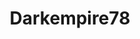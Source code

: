---
title: Darkempire78
github: https://github.com/Darkempire78
mode: dark
transition: 3s
archetype:
  - Little Bit of Everything
---